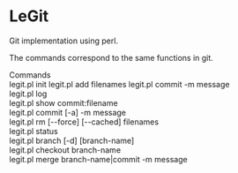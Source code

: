 # LeGit
Git implementation using perl.  
  
The commands correspond to the same functions in git.  

Commands   
legit.pl init 
legit.pl add filenames 
legit.pl commit -m message  
legit.pl log  
legit.pl show commit:filename  
legit.pl commit [-a] -m message  
legit.pl rm [--force] [--cached] filenames  
legit.pl status  
legit.pl branch [-d] [branch-name]  
legit.pl checkout branch-name  
legit.pl merge branch-name|commit -m message  

